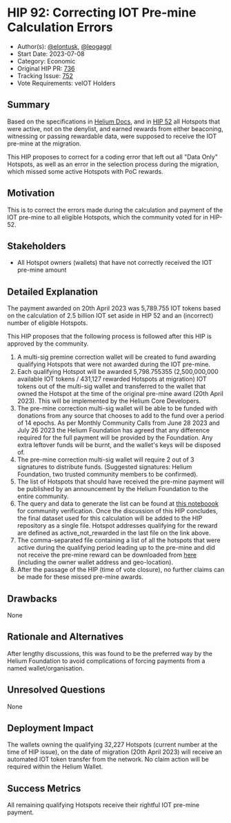 # HIP 92: Correcting IOT Pre-mine Calculation Errors

- Author(s): [@elontusk](https://github.com/capjbadger007), [@leogaggl](https://github.com/leogaggl)
- Start Date: 2023-07-08
- Category: Economic
- Original HIP PR: [736](https://github.com/helium/HIP/pull/736)
- Tracking Issue: [752](https://github.com/helium/HIP/issues/752)
- Vote Requirements: veIOT Holders

## Summary

Based on the specifications in [Helium Docs](https://docs.helium.com/solana/migration/hotspot-operator/#iot-premine), and in [HIP 52](https://github.com/helium/HIP/blob/main/0052-iot-dao.md) all Hotspots that were active, not on the denylist, and earned rewards from either beaconing, witnessing or passing rewardable data, were supposed to receive the IOT pre-mine at the migration.

This HIP proposes to correct for a coding error that left out all "Data Only" Hotspots, as well as an error in the selection process during the migration, which missed some active Hotspots with PoC rewards.

## Motivation

This is to correct the errors made during the calculation and payment of the IOT pre-mine to all eligible Hotspots, which the community voted for in HIP-52.

## Stakeholders

- All Hotspot owners (wallets) that have not correctly received the IOT pre-mine amount

## Detailed Explanation

The payment awarded on 20th April 2023 was 5,789.755 IOT tokens based on the calculation of 2.5 billion IOT set aside in HIP 52 and an (incorrect) number of eligible Hotspots.

This HIP proposes that the following process is followed after this HIP is approved by the community.

1. A multi-sig premine correction wallet will be created to fund awarding qualifying Hotspots that were not awarded during the IOT pre-mine.
2. Each qualifying Hotspot will be awarded 5,798.755355 (2,500,000,000 available IOT tokens / 431,127 rewarded Hotspots at migration) IOT tokens out of the multi-sig wallet and transferred to the wallet that owned the Hotspot at the time of the original pre-mine award (20th April 2023). This will be implemented by the Helium Core Developers.
3. The pre-mine correction multi-sig wallet will be able to be funded with donations from any source that chooses to add to the fund over a period of 14 epochs. As per Monthly Community Calls from June 28 2023 and July 26 2023 the Helium Foundation has agreed that any difference required for the full payment will be provided by the Foundation. Any extra leftover funds will be burnt, and the wallet's keys will be disposed of.
4. The pre-mine correction multi-sig wallet will require 2 out of 3 signatures to distribute funds. (Suggested signatures: Helium Foundation, two trusted community members to be confirmed).
5. The list of Hotspots that should have received the pre-mine payment will be published by an announcement by the Helium Foundation to the entire community.
6. The query and data to generate the list can be found at [this noteboook](0092-premine-error-correction/rewards.ipynb) for community verification. Once the discussion of this HIP concludes, the final dataset used for this calculation will be added to the HIP repository as a single file. Hotspot addresses qualifying for the reward are defined as active_not_rewarded in the last file on the link above.
7. The comma-separated file containing a list of all the hotspots that were active during the qualifying period leading up to the pre-mine and did not receive the pre-mine reward can be downloaded from [here](0092-premine-error-correction/active_not_rewarded.csv) (including the owner wallet address and geo-location).
8. After the passage of the HIP (time of vote closure), no further claims can be made for these missed pre-mine awards.

## Drawbacks

None

## Rationale and Alternatives

After lengthy discussions, this was found to be the preferred way by the Helium Foundation to avoid complications of forcing payments from a named wallet/organisation.

## Unresolved Questions

None

## Deployment Impact

The wallets owning the qualifying 32,227 Hotspots (current number at the time of HIP issue), on the date of migration (20th April 2023) will receive an automated IOT token transfer from the network. No claim action will be required within the Helium Wallet.

## Success Metrics

All remaining qualifying Hotspots receive their rightful IOT pre-mine payment.
